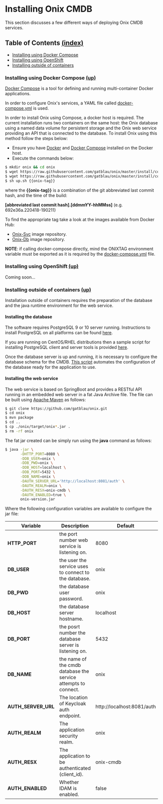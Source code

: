 # Installing Onix CMDB

This section discusses a few different ways of deploying Onix CMDB services.

<a name="toc"></a>
## Table of Contents [(index)](./../readme.md)

- [Installing using Docker Compose](#installing-using-docker-compose)
- [Installing using OpenShift](#installing-using-openshift)
- [Installing outside of containers](#installing-outside-of-containers)

<a name="installing-using-docker-compose"></a>
### Installing using Docker Compose [(up)](#toc)

[Docker Compose](https://docs.docker.com/compose/overview/) is a tool for defining and running multi-container Docker applications. 

In order to configure Onix's services, a YAML file called [docker-compose.yml](../install/container/docker-compose.yml) is used.

In order to install Onix using Compose, a docker host is required. 
The current installation runs two containers on the same host: the Onix database using a named data volume for persistent storage and the Onix web service providing an API that is connected to the database.
To install Onix using this method follow the steps below:
- Ensure you have [Docker](https://www.docker.com/) and [Docker Compose](https://docs.docker.com/compose/overview/) installed on the Docker host.
- Execute the commands below:
```bash
$ mkdir onix && cd onix
$ wget https://raw.githubusercontent.com/gatblau/onix/master/install/container/docker-compose.yml
$ wget https://raw.githubusercontent.com/gatblau/onix/master/install/container/up.sh
$ sh up.sh {{onix-tag}}
```

where the **{{onix-tag}}** is a combination of the git abbreviated last commit hash, and the time of the build:
 
 **[abbreviated last commit hash].[ddmmYY-hhMMss]** (e.g. 692e36a.220418-190211)
 
To find the appropriate tag take a look at the images available from Docker Hub:
- [Onix-Svc](https://hub.docker.com/r/gatoazul/onix-svc/) image repository.
- [Onix-Db](https://hub.docker.com/r/gatoazul/onix-db/) image repository.

**NOTE**: if calling docker-compose directly, mind the ONIXTAG environment variable must be exported as it is required by the [docker-compose.yml](../install/container/docker-compose.yml) file.

<a name="installing-using-openshift"></a>
### Installing using OpenShift [(up)](#toc)

Coming soon...

<a name="installing-using-openshift"></a>
### Installing outside of containers [(up)](#toc)

Installation outside of containers requires the preparation of the database and the java runtime environment for the web service.


#### Installing the database

The software requires PostgreSQL 9 or 10 server running.
Instructions to install PostgreSQL on all platforms can be found [here](https://www.postgresql.org/download/). 

If you are running on CentOS/RHEL distributions then a sample script for installing PostgreSQL client and server tools is provided [here](../install/vm/db/install_pgsql.sh).

Once the database server is up and running, it is necessary to configure the database schema for the CMDB.
[This script](../install/vm/db/prepare_onix_db.sh) automates the configuration of the database ready for the application to use.

#### Installing the web service

The web service is based on SpringBoot and provides a RESTful API running in an embedded web server in a fat Java Archive file.
The file can be built using [Apache Maven](https://maven.apache.org/) as follows:

```bash
$ git clone https://github.com/gatblau/onix.git
$ cd onix
$ mvn package
$ cd ..
$ cp ./onix/target/onix*.jar .
$ rm -rf onix
```

The fat jar created can be simply run using the **java** command as follows:

```bash
$ java -jar \
       -DHTTP_PORT=8080 \
       -DDB_USER=onix \
       -DDB_PWD=onix \
       -DDB_HOST=localhost \
       -DDB_PORT=5432 \
       -DDB_NAME=onix \
       -DAUTH_SERVER_URL='http://localhost:8081/auth' \
       -DAUTH_REALM=onix \
       -DAUTH_RESX=onix-cmdb \
       -DAUTH_ENABLED=true \
       onix-version.jar 
```
Where the following configuration variables are available to configure the jar file:

| Variable  | Description  | Default  |
|---|---|---|
| **HTTP_PORT** | the port number web service is listening on. | 8080  |
| **DB_USER**  | the user the service uses to connect to the database.  | onix  |
| **DB_PWD**  | the database user password.  | onix  |
| **DB_HOST**  | the database server hostname.  | localhost  |
| **DB_PORT**  | the posrt number the database server is listening on.  | 5432  |
| **DB_NAME**  | the name of the cmdb database the service attempts to connect.  | onix  |
| **AUTH_SERVER_URL** | The location of Keycloak auth endpoint. | http://localhost:8081/auth |
| **AUTH_REALM** | The application security realm. | onix |
| **AUTH_RESX** | The application to be authenticated (client_id). | onix-cmdb |
| **AUTH_ENABLED** | Whether IDAM is enabled. | false | 

